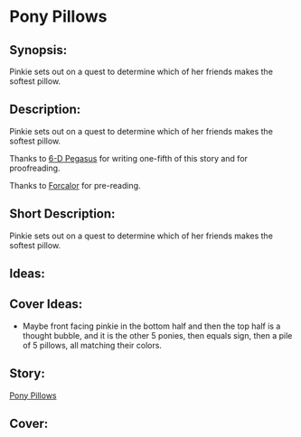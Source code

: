 # Pony Pillows

## Synopsis:
Pinkie sets out on a quest to determine which of her friends makes the softest pillow.

## Description:
Pinkie sets out on a quest to determine which of her friends makes the softest pillow.

Thanks to [6-D Pegasus](https://www.fimfiction.net/user/293755/6-D+Pegasus) for writing one-fifth of this story and for proofreading.

Thanks to [Forcalor](https://www.fimfiction.net/user/564657/Forcalor) for pre-reading.

## Short Description:
Pinkie sets out on a quest to determine which of her friends makes the softest pillow.

## Ideas:

## Cover Ideas:
- Maybe front facing pinkie in the bottom half and then the top half is a thought bubble, and it is the other 5 ponies, then equals sign, then a pile of 5 pillows, all matching their colors.

## Story:
[Pony Pillows](./pony-pillows.md)

## Cover:
